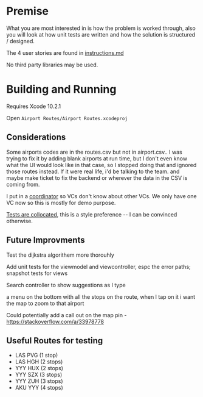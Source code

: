 # Premise

What you are most interested in is how the problem is worked through, also you will look at how unit tests are written and how the solution is structured / designed.

The 4 user stories are found in [instructions.md](instructions.md)

No third party libraries may be used.

# Building and Running

Requires Xcode 10.2.1

Open `Airport Routes/Airport Routes.xcodeproj`

## Considerations
Some airports codes are in the routes.csv but not in airport.csv.. I was trying to fix it by adding blank airports at run time, but I don't even know what the UI would look like in that case, so I stopped doing that and ignored those routes instead. If it were real life, i'd be talking to the team. and maybe make ticket to fix the backend or wherever the data in the CSV is coming from.

I put in a [coordinator](http://khanlou.com/2015/01/the-coordinator/) so VCs don't know about other VCs. We only have one VC now so this is mostly for demo purpose.

[Tests are collocated](https://kickstarter.engineering/why-you-should-co-locate-your-xcode-tests-c69f79211411), this is a style preference -- I can be convinced otherwise. 

## Future Improvments
Test the dijkstra algorithem more thorouhly

Add unit tests for the viewmodel and viewcontroller, espc the error paths; snapshot tests for views

Search controller to show suggestions as I type

a menu on the bottom with all the stops on the route, when I tap on it i want the map to zoom to that airport

Could potentially add a call out on the map pin - https://stackoverflow.com/a/33978778 



## Useful Routes for testing
- LAS PVG (1 stop)
- LAS HGH (2 stops)
- YYY HUX (2 stops)
- YYY SZX (3 stops)
- YYY ZUH (3 stops)
- AKU YYY (4 stops)